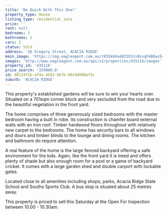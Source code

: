 ```yaml
---
title: 'Be Quick With This One!'
property_type: House
listing_type: residential_sale
price: ''
rent: null
bedrooms: 3
bathrooms: 1
cars: 2
status: Sold
address: '26 Gregory Street, ACACIA RIDGE'
main_image: 'https://img.eagleagent.com.au/rK5Sk6OudHT2O3JvNzvqFkBOwzE=/1280x854/smart/https://s3-us-west-2.amazonaws.com/eagleagent-orig/images/6820662/113628019-image-M.jpg'
images: 'http://www.eagleagent.com.au/api/v2/properties/435116/images'
property_id: '435116'
price_search: '329000.0'
id: 90114f2b-af4a-4583-b67b-99c9d990ef2c
suburb: 'ACACIA RIDGE'
---
```

This property's established gardens will be sure to win your hearts over. Situated on a 701sqm corner block and very secluded from the road due to the beautiful vegetation in the front yard.

The home comprises of three generously sized bedrooms with the master bedroom having a built in robe. Its construction is chamfer board external walls with an iron roof. Timber hardwood floors throughout with relatively new carpet to the bedrooms. The home has security bars to all windows and doors and timber blinds to the lounge and dining rooms. The kitchen and bathroom do require attention.

A real feature of the home is the large fenced backyard offering a safe environment for the kids. Again, like the front yard it is treed and offers plenty of shade but also enough room for a pool or a game of backyard cricket. It comes with a large garden shed and double carport with lockable gates.

Located close to all amenities including shops, parks, Acacia Ridge State School and Souths Sports Club. A bus stop is situated about 25 metres away.

This property is priced to sell this Saturday at the Open For Inspection between 10.00 - 10.30am.